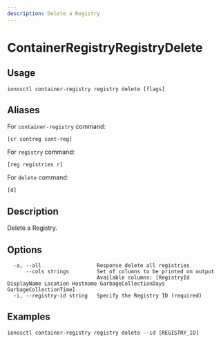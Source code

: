 ```yaml
---
description: Delete a Registry
---
```


# ContainerRegistryRegistryDelete

## Usage

```text
ionosctl container-registry registry delete [flags]
```

## Aliases

For `container-registry` command:

```text
[cr contreg cont-reg]
```

For `registry` command:

```text
[reg registries r]
```

For `delete` command:

```text
[d]
```

## Description

Delete a Registry.

## Options

```text
  -a, --all                  Response delete all registries
      --cols strings         Set of columns to be printed on output 
                             Available columns: [RegistryId DisplayName Location Hostname GarbageCollectionDays GarbageCollectionTime]
  -i, --registry-id string   Specify the Registry ID (required)
```

## Examples

```text
ionosctl container-registry registry delete --id [REGISTRY_ID]
```

